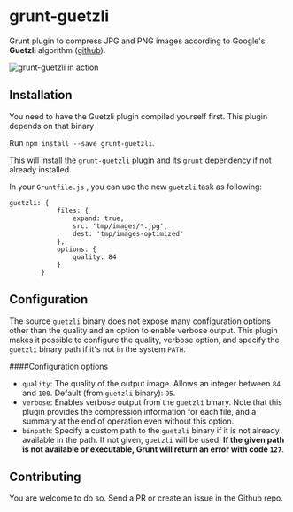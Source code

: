 # grunt-guetzli
Grunt plugin to compress JPG and PNG images according to Google's **Guetzli** algorithm ([github](https://github.com/google/guetzli/)).

![grunt-guetzli in action](https://media.giphy.com/media/l4FGsinhgyIt8IMfu/giphy.gif)

## Installation

You need to have the Guetzli plugin compiled yourself first. This plugin depends on that binary

Run `npm install --save grunt-guetzli`.

This will install the `grunt-guetzli` plugin and its `grunt` dependency if not already installed. 

In your `Gruntfile.js` , you can use the new `guetzli` task as following:

    guetzli: {
                files: {
                    expand: true,
                    src: 'tmp/images/*.jpg',
                    dest: 'tmp/images-optimized'
                },
                options: {
                    quality: 84
                }
            }
## Configuration
The source `guetzli` binary does not expose many configuration options other than the quality and an option to enable verbose output. 
This plugin makes it possible to configure the quality, verbose option, and specify the `guetzli` binary path if it's not in the system `PATH`.

####Configuration options
- `quality`: The quality of the output image. Allows an integer between `84` and `100`.  Default (from `guetzli` binary): `95`.
- `verbose`: Enables verbose output from the `guetzli` binary. Note that this plugin provides the compression information for each file, and a summary at the end of operation even without this option.
- `binpath`: Specify a custom path to the `guetzli` binary if it is not already available in the path. If not given, `guetzli` will be used. **If the given path is not available or executable, Grunt will return an error with code `127`**.

## Contributing
You are welcome to do so. Send a PR or create an issue in the Github repo. 
